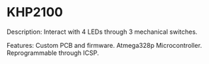 # KHP2100

Description:
Interact with 4 LEDs through 3 mechanical switches.

Features:
Custom PCB and firmware.
Atmega328p Microcontroller.
Reprogrammable through ICSP.
